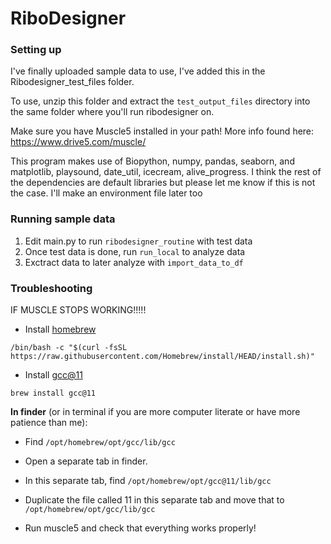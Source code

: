 # RiboDesigner

### Setting up

I've finally uploaded sample data to use, I've added this in the Ribodesigner_test_files folder.

To use, unzip this folder and extract the ``test_output_files`` directory into the same folder 
where you'll run ribodesigner on.

Make sure you have Muscle5 installed in your path! More info found here: https://www.drive5.com/muscle/

This program makes use of Biopython, numpy, pandas, seaborn, and matplotlib, playsound, date_util, icecream, alive_progress. I think the rest of the dependencies are
default libraries but please let me know if this is not the case. I'll make an environment file later too

### Running sample data
1. Edit main.py to run ``ribodesigner_routine`` with test data
2. Once test data is done, run ``run_local`` to analyze data
3. Exctract data to later analyze with ``import_data_to_df``

### Troubleshooting

IF MUSCLE STOPS WORKING!!!!!

- Install [homebrew]( https://brew.sh/) 

``/bin/bash -c "$(curl -fsSL https://raw.githubusercontent.com/Homebrew/install/HEAD/install.sh)"``  

- Install [gcc@11](https://gcc.gnu.org/) 

``brew install gcc@11``  

**In finder** (or in terminal if you are more computer literate or have more patience than me):  
- Find ``/opt/homebrew/opt/gcc/lib/gcc``  
- Open a separate tab in finder.  
- In this separate tab, find ``/opt/homebrew/opt/gcc@11/lib/gcc``  
- Duplicate the file called 11 in this separate tab and move that to ``/opt/homebrew/opt/gcc/lib/gcc``  

- Run muscle5 and check that everything works properly!
